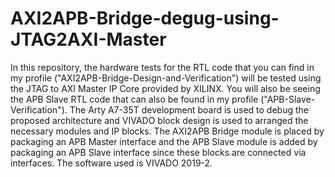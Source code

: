 # AXI2APB-Bridge-degug-using-JTAG2AXI-Master
In this repository, the hardware tests for the RTL code that you can find in my profile ("AXI2APB-Bridge-Design-and-Verification") will be tested using the JTAG to AXI Master IP Core provided by XILINX. You will also be seeing the APB Slave RTL code that can also be found in my profile ("APB-Slave-Verification"). The Arty A7-35T development board is used to debug the proposed architecture and VIVADO block design is used to arranged the necessary modules and IP blocks. The AXI2APB Bridge module is placed by packaging an APB Master interface and the APB Slave module is added by packaging an APB Slave interface since these blocks are connected via interfaces. The software used is VIVADO 2019-2.
